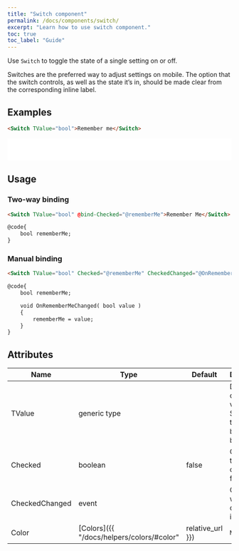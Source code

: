 ```yaml
---
title: "Switch component"
permalink: /docs/components/switch/
excerpt: "Learn how to use switch component."
toc: true
toc_label: "Guide"
---
```


Use `Switch` to toggle the state of a single setting on or off.

Switches are the preferred way to adjust settings on mobile. The option that the switch controls, as well as the state it’s in, should be made clear from the corresponding inline label.

## Examples

```html
<Switch TValue="bool">Remember me</Switch>
```

<iframe src="/examples/forms/switch/" frameborder="0" scrolling="no" style="width:100%;height:50px;"></iframe>

## Usage

### Two-way binding

```html
<Switch TValue="bool" @bind-Checked="@rememberMe">Remember Me</Switch>

@code{
    bool rememberMe;
}
```

### Manual binding

```html
<Switch TValue="bool" Checked="@rememberMe" CheckedChanged="@OnRememberMeChanged">Remember Me</Switch>

@code{
    bool rememberMe;

    void OnRememberMeChanged( bool value )
    {
        rememberMe = value;
    }
}
```

## Attributes

| Name                    | Type                                                                       | Default      | Description                                                                           |
|-------------------------|----------------------------------------------------------------------------|--------------|---------------------------------------------------------------------------------------|
| TValue                  | generic type                                                               |              | Data type of `Checked` value. Support types are `bool` and `bool?`.                   |
| Checked                 | boolean                                                                    | false        | Gets or sets the checked flag.                                                        |
| CheckedChanged          | event                                                                      |              | Occurs when the check state is changed.                                               |
| Color                   | [Colors]({{ "/docs/helpers/colors/#color" | relative_url }})               | `None`       | Component visual or contextual style variants.                                        |